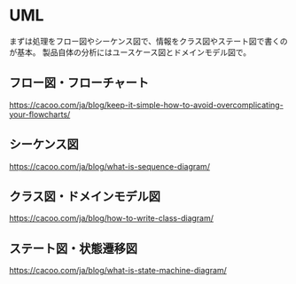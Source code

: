 # UML

まずは処理をフロー図やシーケンス図で、情報をクラス図やステート図で書くのが基本。
製品自体の分析にはユースケース図とドメインモデル図で。

## フロー図・フローチャート

https://cacoo.com/ja/blog/keep-it-simple-how-to-avoid-overcomplicating-your-flowcharts/

## シーケンス図

https://cacoo.com/ja/blog/what-is-sequence-diagram/

## クラス図・ドメインモデル図

https://cacoo.com/ja/blog/how-to-write-class-diagram/

## ステート図・状態遷移図

https://cacoo.com/ja/blog/what-is-state-machine-diagram/
